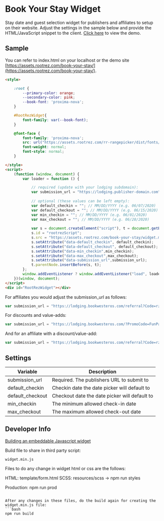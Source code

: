 # Book Your Stay Widget

Stay date and guest selection widget for publishers and affiliates to setup on their website. Adjust the settings in the sample below and provide the HTML/JavaScript snippet to the client. [Click here](https://assets.rootrez.com/book-your-stay/) to view the demo.

## Sample

You can refer to index.html on your localhost or the demo site [https://assets.rootrez.com/book-your-stay/](https://assets.rootrez.com/book-your-stay/).

```html
<style>

    :root {
        --primary-color: orange;
        --secondary-color: pink;
        --book-font: 'proxima-nova';
    }

    #RootRezWidget{
        font-family: var(--book-font);
    }

    @font-face {
        font-family: 'proxima-nova';
        src: url("https://assets.rootrez.com/rr-rangepicker/dist/fonts/proxima-nova/proximanova-regular-webfont.woff2") format("woff2"), url("https://assets.rootrez.com/rr-rangepicker/dist/fonts/proxima-nova/proximanova-regular-webfont.woff") format("woff");
        font-weight: normal;
        font-style: normal;
    }

</style>
<script>
    (function (window, document) {
        var loader = function () {

            // required (update with your lodging subdomain): 
            var submission_url = "https://lodging.publisher-domain.com";
    
            // optional (these values can be left empty): 
            var default_checkin = ""; // MM/DD/YYYY (e.g. 06/07/2020)
            var default_checkout = ""; // MM/DD/YYYY (e.g. 06/15/2020)
            var min_checkin = ""; // MM/DD/YYYY (e.g. 06/01/2020)
            var max_checkout = ""; // MM/DD/YYYY (e.g. 06/28/2020)
                       
            var s = document.createElement("script"), t = document.getElementsByTagName("script")[0];                 
            s.id = "rootrezScript";
            s.src = "https://assets.rootrez.com/book-your-stay/widget.min.js";
            s.setAttribute("data-default_checkin", default_checkin);
            s.setAttribute("data-default_checkout", default_checkout);
            s.setAttribute("data-min_checkin",min_checkin);
            s.setAttribute("data-max_checkout",max_checkout);
            s.setAttribute("data-submission_url",submission_url);
            t.parentNode.insertBefore(s, t);
        };
        window.addEventListener ? window.addEventListener("load", loader, false) : window.attachEvent("onload", loader);
    })(window, document);
</script>
<div id="RootRezWidget"></div> 
```

For affiliates you would adjust the submission_url as follows:

```javascript
var submission_url = "https://lodging.bookwesteros.com/referral?Code=rz-78th-annual-widget-festival";
```

For discounts and value-adds:

```javascript
var submission_url = "https://lodging.bookwesteros.com/?PromoCode=FunPack";
```

And for an affiliate with a discount/value-add:

```javascript
var submission_url = "https://lodging.bookwesteros.com/referral?Code=rz-78th-annual-widget-festival&PromoCode=FunPack";
```
## Settings

| Variable      | Description |
| ----------- | ----------- |
| submission_url   | Required. The publishers URL to submit to        |
| default_checkin      | Checkin date the date picker will default to        |
| default_checkout      | Checkout date the date picker will default to        |
| min_checkin   | The minimum allowed check-in date        |
| max_checkout   | The maximum allowed check-out date        |

## Developer Info
[Building an embeddable Javascript widget](https://thomassileo.name/blog/2014/03/27/building-an-embeddable-javascript-widget-third-party-javascript/)

Build file to share in third party script:

```text
widget.min.js
```

Files to do any change in widget html or css are the follows:

HTML: template/form.html
SCSS: resources/scss -> npm run styles

Production: npm run prod

```

After any changes in these files, do the build again for creating the widget.min.js file: 
```bash
npm run build
```
